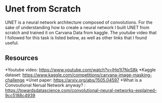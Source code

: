 # Unet from Scratch
UNET is a neural network architecture composed of convolutions. For the sake of understanding how to create a neural network I built UNET from scratch and trained it on Carvana Data from kaggle. The youtube video that I followed for this task is listed below, as well as other links that I found useful.

## Resources
*Youtube video: https://www.youtube.com/watch?v=IHq1t7NxS8k
*Kaggle dataset: https://www.kaggle.com/competitions/carvana-image-masking-challenge
*Unet paper: https://arxiv.org/abs/1505.04597
*What is a Convoutional Nerual Network anyway? : https://towardsdatascience.com/convolutional-neural-networks-explained-9cc5188c4939
